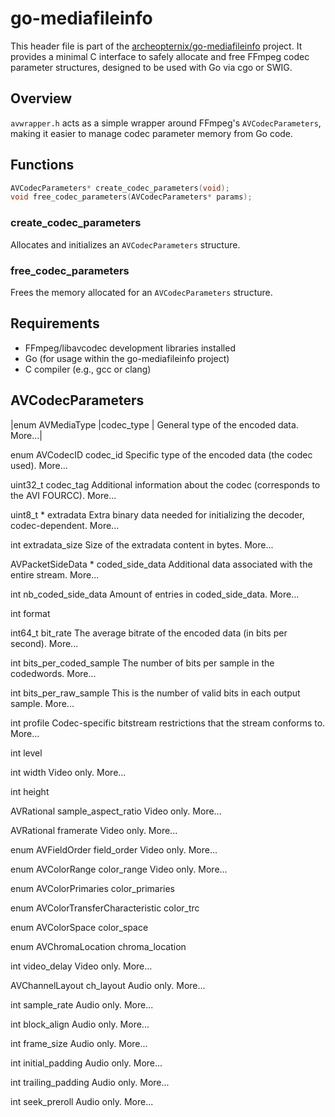 # go-mediafileinfo

This header file is part of the [archeopternix/go-mediafileinfo](https://github.com/archeopternix/go-mediafileinfo) project. It provides a minimal C interface to safely allocate and free FFmpeg codec parameter structures, designed to be used with Go via cgo or SWIG.

## Overview

`avwrapper.h` acts as a simple wrapper around FFmpeg's `AVCodecParameters`, making it easier to manage codec parameter memory from Go code.

## Functions

```c
AVCodecParameters* create_codec_parameters(void);
void free_codec_parameters(AVCodecParameters* params);
```

### create_codec_parameters

Allocates and initializes an `AVCodecParameters` structure.

### free_codec_parameters

Frees the memory allocated for an `AVCodecParameters` structure.

## Requirements

* FFmpeg/libavcodec development libraries installed
* Go (for usage within the go-mediafileinfo project)
* C compiler (e.g., gcc or clang)

## AVCodecParameters
|enum AVMediaType 	|codec_type | 	General type of the encoded data. More...|
 
enum AVCodecID 	codec_id
 	Specific type of the encoded data (the codec used). More...
 
uint32_t 	codec_tag
 	Additional information about the codec (corresponds to the AVI FOURCC). More...
 
uint8_t * 	extradata
 	Extra binary data needed for initializing the decoder, codec-dependent. More...
 
int 	extradata_size
 	Size of the extradata content in bytes. More...
 
AVPacketSideData * 	coded_side_data
 	Additional data associated with the entire stream. More...
 
int 	nb_coded_side_data
 	Amount of entries in coded_side_data. More...
 
int 	format
 
int64_t 	bit_rate
 	The average bitrate of the encoded data (in bits per second). More...
 
int 	bits_per_coded_sample
 	The number of bits per sample in the codedwords. More...
 
int 	bits_per_raw_sample
 	This is the number of valid bits in each output sample. More...
 
int 	profile
 	Codec-specific bitstream restrictions that the stream conforms to. More...
 
int 	level
 
int 	width
 	Video only. More...
 
int 	height
 
AVRational 	sample_aspect_ratio
 	Video only. More...
 
AVRational 	framerate
 	Video only. More...
 
enum AVFieldOrder 	field_order
 	Video only. More...
 
enum AVColorRange 	color_range
 	Video only. More...
 
enum AVColorPrimaries 	color_primaries
 
enum AVColorTransferCharacteristic 	color_trc
 
enum AVColorSpace 	color_space
 
enum AVChromaLocation 	chroma_location
 
int 	video_delay
 	Video only. More...
 
AVChannelLayout 	ch_layout
 	Audio only. More...
 
int 	sample_rate
 	Audio only. More...
 
int 	block_align
 	Audio only. More...
 
int 	frame_size
 	Audio only. More...
 
int 	initial_padding
 	Audio only. More...
 
int 	trailing_padding
 	Audio only. More...
 
int 	seek_preroll
 	Audio only. More...
